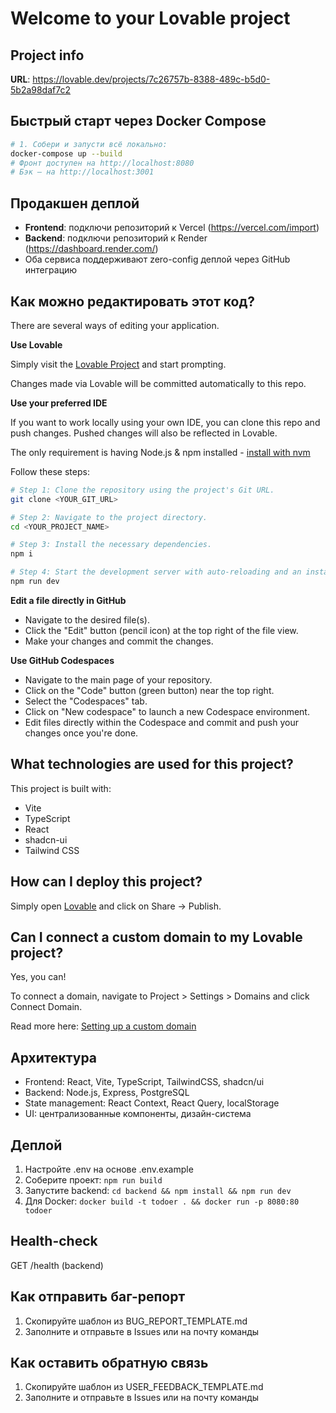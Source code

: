 # Welcome to your Lovable project

## Project info

**URL**: https://lovable.dev/projects/7c26757b-8388-489c-b5d0-5b2a98daf7c2

## Быстрый старт через Docker Compose

```sh
# 1. Собери и запусти всё локально:
docker-compose up --build
# Фронт доступен на http://localhost:8080
# Бэк — на http://localhost:3001
```

## Продакшен деплой
- **Frontend**: подключи репозиторий к Vercel (https://vercel.com/import)
- **Backend**: подключи репозиторий к Render (https://dashboard.render.com/)
- Оба сервиса поддерживают zero-config деплой через GitHub интеграцию

## Как можно редактировать этот код?

There are several ways of editing your application.

**Use Lovable**

Simply visit the [Lovable Project](https://lovable.dev/projects/7c26757b-8388-489c-b5d0-5b2a98daf7c2) and start prompting.

Changes made via Lovable will be committed automatically to this repo.

**Use your preferred IDE**

If you want to work locally using your own IDE, you can clone this repo and push changes. Pushed changes will also be reflected in Lovable.

The only requirement is having Node.js & npm installed - [install with nvm](https://github.com/nvm-sh/nvm#installing-and-updating)

Follow these steps:

```sh
# Step 1: Clone the repository using the project's Git URL.
git clone <YOUR_GIT_URL>

# Step 2: Navigate to the project directory.
cd <YOUR_PROJECT_NAME>

# Step 3: Install the necessary dependencies.
npm i

# Step 4: Start the development server with auto-reloading and an instant preview.
npm run dev
```

**Edit a file directly in GitHub**

- Navigate to the desired file(s).
- Click the "Edit" button (pencil icon) at the top right of the file view.
- Make your changes and commit the changes.

**Use GitHub Codespaces**

- Navigate to the main page of your repository.
- Click on the "Code" button (green button) near the top right.
- Select the "Codespaces" tab.
- Click on "New codespace" to launch a new Codespace environment.
- Edit files directly within the Codespace and commit and push your changes once you're done.

## What technologies are used for this project?

This project is built with:

- Vite
- TypeScript
- React
- shadcn-ui
- Tailwind CSS

## How can I deploy this project?

Simply open [Lovable](https://lovable.dev/projects/7c26757b-8388-489c-b5d0-5b2a98daf7c2) and click on Share -> Publish.

## Can I connect a custom domain to my Lovable project?

Yes, you can!

To connect a domain, navigate to Project > Settings > Domains and click Connect Domain.

Read more here: [Setting up a custom domain](https://docs.lovable.dev/tips-tricks/custom-domain#step-by-step-guide)

## Архитектура

- Frontend: React, Vite, TypeScript, TailwindCSS, shadcn/ui
- Backend: Node.js, Express, PostgreSQL
- State management: React Context, React Query, localStorage
- UI: централизованные компоненты, дизайн-система

## Деплой

1. Настройте .env на основе .env.example
2. Соберите проект: `npm run build`
3. Запустите backend: `cd backend && npm install && npm run dev`
4. Для Docker: `docker build -t todoer . && docker run -p 8080:80 todoer`

## Health-check

GET /health (backend)

## Как отправить баг-репорт

1. Скопируйте шаблон из BUG_REPORT_TEMPLATE.md
2. Заполните и отправьте в Issues или на почту команды

## Как оставить обратную связь

1. Скопируйте шаблон из USER_FEEDBACK_TEMPLATE.md
2. Заполните и отправьте в Issues или на почту команды
